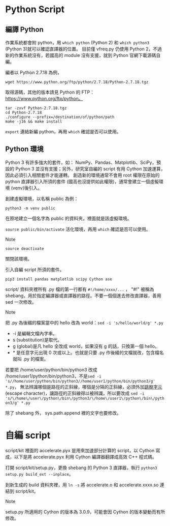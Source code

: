 # Python Script

## 編譯 Python

作業系統都會附 python，用 ```which python``` (Python 2) 和 ```which python3``` (Python 3)就可以確認直譯器的位置。
目前僅 vfreq.py 仍使用 Python 2，不過新的作業系統沒有，若國高的 module 沒有支援，就到 Python 官網下載源碼自編。

編者以 Python 2.7.18 為例，

```
wget https://www.python.org/ftp/python/2.7.18/Python-2.7.18.tgz
```

取得源碼，其他的版本請見 Python 的 FTP： https://www.python.org/ftp/python。

```
tar -zxvf Python-2.7.18.tgz
cd Python-2.7.18
./configure --prefix=/destination/of/python/path
make -j16 && make install
```

```export``` 連結新編 python，再用 ```which``` 確認是否可以使用。

## Python 環境

Python 3 有許多強大的套件，如： NumPy、Pandas、Matplotlib、SciPy，預設的 Python 3 並沒有支援；另外，研究室自編的 script 有用 Cython 加速運算，因此必須引入相關套件才能運轉。
創造新的環境通常不會用 root 權限在原始的 python 直譯器引入所須的套件 (國高也沒提供如此權限)，通常會建立一個虛擬環境 (venv)後引入。

創建虛擬環境，以名稱 public 為例：

```
python3 -m venv public
```

在原地建立一個名字為 public 的資料夾，裡面就是該虛擬環境。

```source public/bin/activate``` 活化環境，再用 ```which``` 確認是否可以使用。

> [!NOTE]
> ```
> source deactivate
> ```
> 關閉該環境。

引入自編 script 所須的套件。

```
pip3 install pandas matplotlib scipy Cython ase
```

script/ 資料夾裡所有 .py 檔的第一行都有 ```#!/home/xxxx/...``` ， "#!" 被稱為 shebang，用於指定編譯器或直譯器的路徑。不要一個個進去修改直譯器，善用 sed 一次修改。

> [!NOTE]
> 把 .py 為後綴的檔案當中的 hello 改為 world：```sed -i 's/hello/world/g' *.py```
> - -i 是編輯文檔內字串。
> - s (substitution)是取代。
> - g (global)是凡 hello 全改成 world，如果沒有 g 的話，只換第一個 hello。
> - \* 是任意字元出現 0 次或以上。也就是只要 .py 作後綴的文檔就改，包含檔名就叫 .py 的檔案。
> 
> 若要把 /home/user/python/bin/python3 改成 /home/user1/python/bin/python3，不是```sed -i 's//home/user/python/bin/python3//home/user1/python/bin/python3/g' *.py```，
> 無法辨識哪個是路徑的正斜線，哪個是分隔的正斜線，必須外加[跳脫字元](https://mimigd.com/python/140/) (escape character)，讓路徑的正斜線得以被辨識，所以要改成
> ```sed -i 's/\/home\/user\/python\/bin\/python3/\/home\/user1\/python\/bin\/python3/g' *.py```

除了 shebang 外， sys.path.append 裡的文字也要修改。

# 自編 script

script/kit 裡面的 accelerate.pyx 是用來加速部分計算的 script，以 Cython 寫成，以下是將 accelerate.pyx 利用 Cython 編譯器翻譯成高效 C++ 程式碼。

打開 script/kit/setup.py，更換 shebang 的 Python 3 直譯器，執行 ```python3 setup.py build_ext --inplace```。

到新生成的 build 資料夾裡，用 ```ln -s``` 將 accelerate.o 和 accelerate.xxxx.so 連結到 script/kit。

> [!NOTE]
>
> setup.py 所適用的 Cython 的版本為 3.0.9，可能會因 Cython 的版本變動而有所修改。
